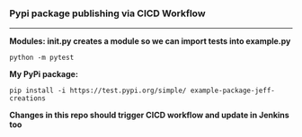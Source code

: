 ### Pypi package publishing via CICD Workflow  
---  

**Modules:  __init__.py creates a module so we can import tests into example.py**

```
python -m pytest
```

**My PyPi package:**

```
pip install -i https://test.pypi.org/simple/ example-package-jeff-creations
```

**Changes in this repo should trigger CICD workflow and update in Jenkins too**
